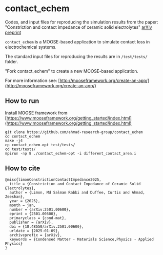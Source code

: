 contact_echem
=====
Codes, and input files for reproducing the simulation results from the paper: "Constriction and contact impedance of ceramic solid electrolytes" [arXiv preprint](https://arxiv.org/abs/2501.00600)

`contact_echem` is a MOOSE-based application to simulate contact loss in electrochemical systems.

The standard input files for reproducing the results are in `/test/tests/` folder.

"Fork contact_echem" to create a new MOOSE-based application.

For more information see: [http://mooseframework.org/create-an-app/](http://mooseframework.org/create-an-app/)


## How to run

Install MOOSE framework from [https://www.mooseframework.org/getting_started/index.html](https://www.mooseframework.org/getting_started/index.html)
```
git clone https://github.com/ahmad-research-group/contact_echem
cd contact_echem
make -j4
cp contact_echem-opt test/tests/
cd test/tests/
mpirun -np 8 ./contact_echem-opt -i different_contact_area.i
```
## How to cite

```
@misc{limonConstrictionContactImpedance2025,
  title = {Constriction and Contact Impedance of Ceramic Solid Electrolytes},
  author = {Limon, Md Salman Rabbi and Duffee, Curtis and Ahmad, Zeeshan},
  year = {2025},
  month = jan,
  number = {arXiv:2501.00600},
  eprint = {2501.00600},
  primaryclass = {cond-mat},
  publisher = {arXiv},
  doi = {10.48550/arXiv.2501.00600},
  urldate = {2025-01-09},
  archiveprefix = {arXiv},
  keywords = {Condensed Matter - Materials Science,Physics - Applied Physics}
}

```

